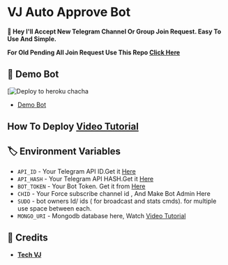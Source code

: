 # VJ Auto Approve Bot

**👾 Hey I'll Accept New Telegram Channel Or Group Join Request. Easy To Use And Simple.**

**For Old Pending All Join Request Use This Repo [Click Here](https://github.com/rahulzxxm/VJ-Join-Request-Acceptor-Bot)**

## 🚀 Demo Bot

[![Deploy to heroku chacha](https://dashboard.heroku.com/new-app?template=https://github.com/rahulzxxm/VJ-Join-Request-Acceptor-Bot)

- [Demo Bot](https://youtube.com/@TechVJ)

## How To Deploy [Video Tutorial](https://youtu.be/M76T4pKm6ks)

## 🏷 Environment Variables
  - `API_ID` - Your Telegram API ID.Get it [Here](my.telegram.org)
  - `API_HASH` - Your Telegram API HASH.Get it [Here](my.telegram.org)
  - `BOT_TOKEN` - Your Bot Token. Get it from [Here](https://t.me/BotFather)
  - `CHID` - Your Force subscribe channel id , And Make Bot Admin Here
  - `SUDO` - bot owners Id/ ids ( for broadcast and stats cmds). for multiple use space between each.
  - `MONGO_URI` - Mongodb database here, Watch [Video Tutorial](https://youtu.be/DAHRmFdw99o)
  
## 💫 Credits
 
 - <b>[Tech VJ](https://youtube.com/@Tech_VJ)</b>

